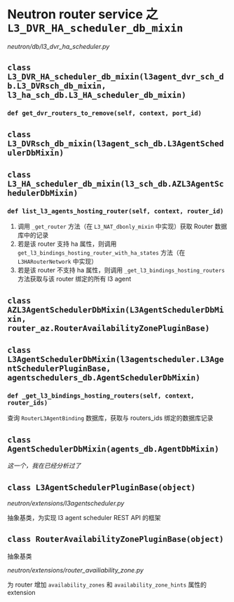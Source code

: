 # Neutron router service 之 `L3_DVR_HA_scheduler_db_mixin`

*neutron/db/l3_dvr_ha_scheduler.py*

## `class L3_DVR_HA_scheduler_db_mixin(l3agent_dvr_sch_db.L3_DVRsch_db_mixin, l3_ha_sch_db.L3_HA_scheduler_db_mixin)`

### `def get_dvr_routers_to_remove(self, context, port_id)`

## `class L3_DVRsch_db_mixin(l3agent_sch_db.L3AgentSchedulerDbMixin)`

## `class L3_HA_scheduler_db_mixin(l3_sch_db.AZL3AgentSchedulerDbMixin)`

### `def list_l3_agents_hosting_router(self, context, router_id)`

1. 调用 `_get_router` 方法（在 `L3_NAT_dbonly_mixin` 中实现）获取 Router 数据库中的记录
2. 若是该 router 支持 ha 属性，则调用 `get_l3_bindings_hosting_router_with_ha_states` 方法（在 `L3HARouterNetwork` 中实现）
3. 若是该 router 不支持 ha 属性，则调用 `_get_l3_bindings_hosting_routers` 方法获取与该 router 绑定的所有 l3 agent 


## `class AZL3AgentSchedulerDbMixin(L3AgentSchedulerDbMixin, router_az.RouterAvailabilityZonePluginBase)`

## `class L3AgentSchedulerDbMixin(l3agentscheduler.L3AgentSchedulerPluginBase, agentschedulers_db.AgentSchedulerDbMixin)`


### `def _get_l3_bindings_hosting_routers(self, context, router_ids)`

查询 `RouterL3AgentBinding` 数据库，获取与 routers_ids 绑定的数据库记录


## `class AgentSchedulerDbMixin(agents_db.AgentDbMixin)`

*这一个，我在已经分析过了*

## `class L3AgentSchedulerPluginBase(object)`

*neutron/extensions/l3agentscheduler.py*

抽象基类，为实现 l3 agent scheduler REST API 的框架

## `class RouterAvailabilityZonePluginBase(object)`

抽象基类

*neutron/extensions/router_availiability_zone.py*

为 router 增加 `availability_zones` 和 `availability_zone_hints` 属性的 extension
















